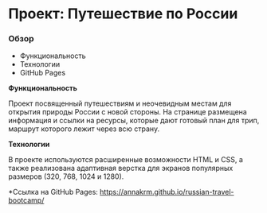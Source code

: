 # Проект: Путешествие по России

### Обзор
* Функциональность
* Технологии
* GitHub Pages

**Функциональность**

Проект посвященный путешествиям и неочевидным местам для открытия природы России с новой стороны. На странице размещена информация и ссылки на ресурсы, которые дают готовый план для трип, маршрут которого лежит через всю страну.

**Технологии**

В проекте используются расширенные возможности HTML и CSS, а также реализована адаптивная верстка для экранов популярных размеров (320, 768, 1024 и 1280).

*Ссылка на GitHub Pages: https://annakrm.github.io/russian-travel-bootcamp/
